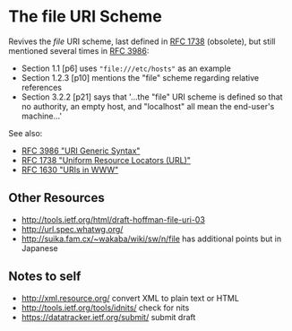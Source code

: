 The file URI Scheme
===================

Revives the _file_ URI scheme, last defined in [RFC 1738](http://tools.ietf.org/html/rfc1738) (obsolete), but still mentioned several times in [RFC 3986](http://tools.ietf.org/html/rfc3986):
* Section 1.1 [p6] uses `"file:///etc/hosts"` as an example
* Section 1.2.3 [p10] mentions the "file" scheme regarding relative references
* Section 3.2.2 [p21] says that '...the "file" URI scheme is defined so that no authority, an empty host, and "localhost" all mean the end-user's machine...'

See also:
* [RFC 3986 "URI Generic Syntax"](http://tools.ietf.org/html/rfc3986)
* [RFC 1738 "Uniform Resource Locators (URL)"](http://tools.ietf.org/html/rfc1738#page-15)
* [RFC 1630 "URIs in WWW"](http://tools.ietf.org/html/rfc1630#page-19)

Other Resources
---------------

* http://tools.ietf.org/html/draft-hoffman-file-uri-03
* http://url.spec.whatwg.org/
* http://suika.fam.cx/~wakaba/wiki/sw/n/file has additional points but in Japanese

Notes to self
-------------

* http://xml.resource.org/ convert XML to plain text or HTML
* http://tools.ietf.org/tools/idnits/ check for nits
* https://datatracker.ietf.org/submit/ submit draft

